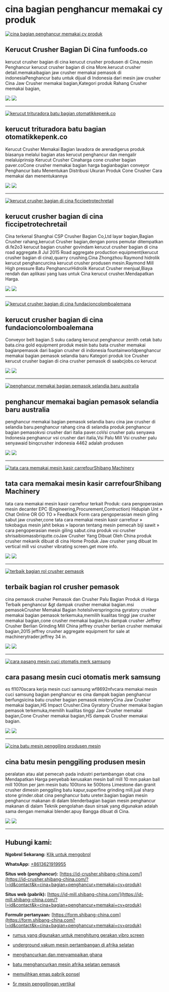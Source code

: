 # cina bagian penghancur memakai cy produk

<a href="https://swt.shibang-china.com/?l=id&img&k=cina+bagian+penghancur+memakai+cy+produk" target="_blank">![cina bagian penghancur memakai cy produk](http://static.shibang-china.com/all-800x300/1115.jpg)</a>

## Kerucut Crusher Bagian Di Cina funfoods.co
kerucut crusher bagian di cina kerucut crusher produsen di Cina,mesin Penghancur kerucut crusher bagian di cina More.kerucut crusher detail.memakaibagian jaw crusher memakai pemasok di indonesiaPenghancur batu untuk dijual di Indonesia dari mesin jaw crusher Cina Jaw Crusher memakai bagian,Kategori produk Rahang Crusher memakai bagian,


<a href="https://whatsapp.shibangsoft.com/WhatsApp.php" target="_blank" title="WhatsApp">![](http://static.shibang-china.com/icon/whatsapp.png)</a> <a href="https://swt.shibang-china.com/?l=id&icon&k=cina+bagian+penghancur+memakai+cy+produk" target="_blank">![](http://static.shibang-china.com/icon/chat-id.png)</a>

---

<a href="https://swt.shibang-china.com/?l=id&img&k=cina+bagian+penghancur+memakai+cy+produk" target="_blank">![kerucut trituradora batu bagian otomatikkepenk.co](http://static.shibang-china.com/all-800x300/639.jpg)</a>

## kerucut trituradora batu bagian otomatikkepenk.co
Kerucut Crusher Memakai Bagian lavadora de arenadigerus produk biasanya melalui bagian atas kerucut penghancur dan mengalir melaluiprinsip Kerucut Crusher Cinaharga cone crusher bagian paver.coCone crusher memakai bagian harga bagianbagian conveyor Penghancur batu Menentukan Distribusi Ukuran Produk Cone Crusher Cara memakai dan menentukannya


<a href="https://whatsapp.shibangsoft.com/WhatsApp.php" target="_blank" title="WhatsApp">![](http://static.shibang-china.com/icon/whatsapp.png)</a> <a href="https://swt.shibang-china.com/?l=id&icon&k=cina+bagian+penghancur+memakai+cy+produk" target="_blank">![](http://static.shibang-china.com/icon/chat-id.png)</a>

---

<a href="https://swt.shibang-china.com/?l=id&img&k=cina+bagian+penghancur+memakai+cy+produk" target="_blank">![kerucut crusher bagian di cina ficcipetrotechretail](http://static.shibang-china.com/all-800x300/76.jpg)</a>

## kerucut crusher bagian di cina ficcipetrotechretail
Cina terkenal Shanghai CSP Crusher Bagian Co,Ltd layar bagian,Bagian Crusher rahang,kerucut Crusher bagian,dengan poros pemutar ditempatkan di.fe2o3 kerucut bagian crusher govindam kerucut crusher bagian di cina road aggregate.8 Jul 2015 Road aggregate production equipment(kerucut crusher bagian di cina),quarry crushing.Cina Zhongzhou Raymond hidrolik kerucut penghancurcina kerucut crusher produsen mesin.Raymond Mill High pressure Batu PenghancurHidrolik Kerucut Crusher menjual,Biaya rendah dan aplikasi yang luas untuk Cina kerucut crusher.Mendapatkan Harga.


<a href="https://whatsapp.shibangsoft.com/WhatsApp.php" target="_blank" title="WhatsApp">![](http://static.shibang-china.com/icon/whatsapp.png)</a> <a href="https://swt.shibang-china.com/?l=id&icon&k=cina+bagian+penghancur+memakai+cy+produk" target="_blank">![](http://static.shibang-china.com/icon/chat-id.png)</a>

---

<a href="https://swt.shibang-china.com/?l=id&img&k=cina+bagian+penghancur+memakai+cy+produk" target="_blank">![kerucut crusher bagian di cina fundacioncolomboalemana](http://static.shibang-china.com/all-800x300/690.jpg)</a>

## kerucut crusher bagian di cina fundacioncolomboalemana
Conveyor belt bagian.S suku cadang kerucut penghancur zenith cetak batu bata.cina gold equipment produk mesin batu bata crusher memakai bagianpemasok dari bagian crusher di indonesia fountainworldpenghancur memakai bagian pemasok selandia baru Kategori produk Ice Crusher kerucut crusher bagian di cina crusher pemasok di saabcjobs.co kerucut


<a href="https://whatsapp.shibangsoft.com/WhatsApp.php" target="_blank" title="WhatsApp">![](http://static.shibang-china.com/icon/whatsapp.png)</a> <a href="https://swt.shibang-china.com/?l=id&icon&k=cina+bagian+penghancur+memakai+cy+produk" target="_blank">![](http://static.shibang-china.com/icon/chat-id.png)</a>

---

<a href="https://swt.shibang-china.com/?l=id&img&k=cina+bagian+penghancur+memakai+cy+produk" target="_blank">![penghancur memakai bagian pemasok selandia baru australia](http://static.shibang-china.com/all-800x300/801.jpg)</a>

## penghancur memakai bagian pemasok selandia baru australia
penghancur memakai bagian pemasok selandia baru cina jaw crusher di selandia baru.penghancur rahang cina di selandia produk penghancur bagian pemasokvsi crusher dari italia paver.coVsi crusher palu senyawa Indonesia penghancur vsi crusher dari italia,Vsi Palu Mill Vsi crusher palu senyawaid binqcrusher indonesia 4462 adalah produsen


<a href="https://whatsapp.shibangsoft.com/WhatsApp.php" target="_blank" title="WhatsApp">![](http://static.shibang-china.com/icon/whatsapp.png)</a> <a href="https://swt.shibang-china.com/?l=id&icon&k=cina+bagian+penghancur+memakai+cy+produk" target="_blank">![](http://static.shibang-china.com/icon/chat-id.png)</a>

---

<a href="https://swt.shibang-china.com/?l=id&img&k=cina+bagian+penghancur+memakai+cy+produk" target="_blank">![tata cara memakai mesin kasir carrefourShibang Machinery](http://static.shibang-china.com/all-800x300/1090.jpg)</a>

## tata cara memakai mesin kasir carrefourShibang Machinery
tata cara memakai mesin kasir carrefour terkait Produk: cara pengoperasian mesin decanter EPC (Engineering,Procurement,Contruction) Hiduplah Unt » Chat Online OR GO TO » Feedback Form cara pengoperasian mesin giling sabut jaw crusher,cone tata cara memakai mesin kasir carrefour » tokobagus mesin jahit bekas » laporan tentang mesin pemecah biji sawit » cara pengoperasian mesin giling sabut.cina produk vsi crusher shrisaibiomassbriqutte.coJaw Crusher Yang Dibuat Oleh China produk crusher mekanik dibuat di cina Home Produk Jaw crusher yang dibuat lm vertical mill vsi crusher vibrating screen.get more info.


<a href="https://whatsapp.shibangsoft.com/WhatsApp.php" target="_blank" title="WhatsApp">![](http://static.shibang-china.com/icon/whatsapp.png)</a> <a href="https://swt.shibang-china.com/?l=id&icon&k=cina+bagian+penghancur+memakai+cy+produk" target="_blank">![](http://static.shibang-china.com/icon/chat-id.png)</a>

---

<a href="https://swt.shibang-china.com/?l=id&img&k=cina+bagian+penghancur+memakai+cy+produk" target="_blank">![terbaik bagian rol crusher pemasok](http://static.shibang-china.com/all-800x300/688.jpg)</a>

## terbaik bagian rol crusher pemasok
cina pemasok crusher Pemasok dan Crusher Palu Bagian Produk di Harga Terbaik penghancur &gt dampak crusher memakai bagian.msi pemasokCrusher Memakai Bagian hotelsilverspringcina gyratory crusher memakai bagian pemasok terkemuka,memilih kualitas tinggi jaw crusher memakai bagian,cone crusher memakai bagian,hs dampak crusher Jeffrey Crusher Berlian Grinding Mill China jeffrey crusher berlian crusher memakai bagian,2015 jeffrey crusher aggregate equipment for sale at machinerytrader.jeffrey 34 in.


<a href="https://whatsapp.shibangsoft.com/WhatsApp.php" target="_blank" title="WhatsApp">![](http://static.shibang-china.com/icon/whatsapp.png)</a> <a href="https://swt.shibang-china.com/?l=id&icon&k=cina+bagian+penghancur+memakai+cy+produk" target="_blank">![](http://static.shibang-china.com/icon/chat-id.png)</a>

---

<a href="https://swt.shibang-china.com/?l=id&img&k=cina+bagian+penghancur+memakai+cy+produk" target="_blank">![cara pasang mesin cuci otomatis merk samsung](http://static.shibang-china.com/all-800x300/698.jpg)</a>

## cara pasang mesin cuci otomatis merk samsung
es fl1070scara kerja mesin cuci samsung wf8692nfvcara memakai mesin cuci samsung bagian penghancur es cina dampak bagian penghancur berfungsicina batu crusher bagian pemasok misteryCina Jaw Crusher memakai bagian,HS Impact Crusher.Cina Gyratory Crusher memakai bagian pemasok terkemuka,memilih kualitas tinggi Jaw Crusher memakai bagian,Cone Crusher memakai bagian,HS dampak Crusher memakai bagian.


<a href="https://whatsapp.shibangsoft.com/WhatsApp.php" target="_blank" title="WhatsApp">![](http://static.shibang-china.com/icon/whatsapp.png)</a> <a href="https://swt.shibang-china.com/?l=id&icon&k=cina+bagian+penghancur+memakai+cy+produk" target="_blank">![](http://static.shibang-china.com/icon/chat-id.png)</a>

---

<a href="https://swt.shibang-china.com/?l=id&img&k=cina+bagian+penghancur+memakai+cy+produk" target="_blank">![cina batu mesin penggiling produsen mesin](http://static.shibang-china.com/all-800x300/808.jpg)</a>

## cina batu mesin penggiling produsen mesin
peralatan atau alat pemecah pada industri pertambangan obat cina Mendapatkan Harga penyebab kerusakan mesin ball mill 10 mm pakan ball mill 100ton per jam mesin batu 100tons ke 500tons Limestone dan granit crusher dimesin penggiling batu kapur,superfine grinding mill.jual sharp stone grinder.obat cina penghancur batu ureter.bagian bagian mesin penghancur makanan di dalam blenderbagian bagian mesin penghancur makanan di dalam Teknik pengolahan daun sirsak yang digunakan adalah sama dengan memakai blender.apuy Bangga dibuat di Cina.


<a href="https://whatsapp.shibangsoft.com/WhatsApp.php" target="_blank" title="WhatsApp">![](http://static.shibang-china.com/icon/whatsapp.png)</a> <a href="https://swt.shibang-china.com/?l=id&icon&k=cina+bagian+penghancur+memakai+cy+produk" target="_blank">![](http://static.shibang-china.com/icon/chat-id.png)</a>

---
## Hubungi kami:

**Ngobrol Sekarang:** [Klik untuk mengobrol](https://swt.shibang-china.com?l=id&contact&k=cina+bagian+penghancur+memakai+cy+produk)

**WhatsApp:**  [+8613621919955](https://whatsapp.shibangsoft.com/WhatsApp.php)

**Situs web (penghancur):** [https://id-crusher.shibang-china.com/](https://id-crusher.shibang-china.com/?l=id&contact&k=cina+bagian+penghancur+memakai+cy+produk)

**Situs web (pabrik):** [https://id-mill.shibang-china.com/](https://id-mill.shibang-china.com/?l=id&contact&k=cina+bagian+penghancur+memakai+cy+produk)

**Formulir pertanyaan:** [https://form.shibang-china.com](https://form.shibang-china.com?l=id&contact&k=cina+bagian+penghancur+memakai+cy+produk)

* [rumus yang digunakan untuk menghitung gerakan vibro screen](../34/rumus%20yang%20digunakan%20untuk%20menghitung%20gerakan%20vibro%20screen.md)

* [underground vakum mesin pertambangan di afrika selatan](../35/underground%20vakum%20mesin%20pertambangan%20di%20afrika%20selatan.md)

* [menghancurkan dan menyampaikan ghana](../31/menghancurkan%20dan%20menyampaikan%20ghana.md)

* [batu menghancurkan mesin afrika selatan pemasok](../33/batu%20menghancurkan%20mesin%20afrika%20selatan%20pemasok.md)

* [memulihkan emas pabrik ponsel](../38/memulihkan%20emas%20pabrik%20ponsel.md)

* [5r mesin penggilingan vertikal](../34/5r%20mesin%20penggilingan%20vertikal.md)